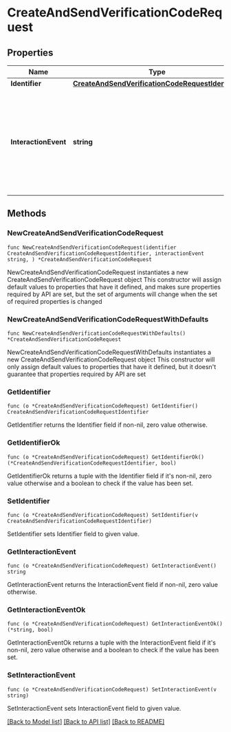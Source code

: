 # CreateAndSendVerificationCodeRequest

## Properties

Name | Type | Description | Notes
------------ | ------------- | ------------- | -------------
**Identifier** | [**CreateAndSendVerificationCodeRequestIdentifier**](CreateAndSendVerificationCodeRequestIdentifier.md) |  | 
**InteractionEvent** | **string** | The interaction event for which the verification code will be used. Supported values are &#x60;SignIn&#x60;, &#x60;Register&#x60;, and &#x60;ForgotPassword&#x60;. This determines the template for the verification code. | 

## Methods

### NewCreateAndSendVerificationCodeRequest

`func NewCreateAndSendVerificationCodeRequest(identifier CreateAndSendVerificationCodeRequestIdentifier, interactionEvent string, ) *CreateAndSendVerificationCodeRequest`

NewCreateAndSendVerificationCodeRequest instantiates a new CreateAndSendVerificationCodeRequest object
This constructor will assign default values to properties that have it defined,
and makes sure properties required by API are set, but the set of arguments
will change when the set of required properties is changed

### NewCreateAndSendVerificationCodeRequestWithDefaults

`func NewCreateAndSendVerificationCodeRequestWithDefaults() *CreateAndSendVerificationCodeRequest`

NewCreateAndSendVerificationCodeRequestWithDefaults instantiates a new CreateAndSendVerificationCodeRequest object
This constructor will only assign default values to properties that have it defined,
but it doesn't guarantee that properties required by API are set

### GetIdentifier

`func (o *CreateAndSendVerificationCodeRequest) GetIdentifier() CreateAndSendVerificationCodeRequestIdentifier`

GetIdentifier returns the Identifier field if non-nil, zero value otherwise.

### GetIdentifierOk

`func (o *CreateAndSendVerificationCodeRequest) GetIdentifierOk() (*CreateAndSendVerificationCodeRequestIdentifier, bool)`

GetIdentifierOk returns a tuple with the Identifier field if it's non-nil, zero value otherwise
and a boolean to check if the value has been set.

### SetIdentifier

`func (o *CreateAndSendVerificationCodeRequest) SetIdentifier(v CreateAndSendVerificationCodeRequestIdentifier)`

SetIdentifier sets Identifier field to given value.


### GetInteractionEvent

`func (o *CreateAndSendVerificationCodeRequest) GetInteractionEvent() string`

GetInteractionEvent returns the InteractionEvent field if non-nil, zero value otherwise.

### GetInteractionEventOk

`func (o *CreateAndSendVerificationCodeRequest) GetInteractionEventOk() (*string, bool)`

GetInteractionEventOk returns a tuple with the InteractionEvent field if it's non-nil, zero value otherwise
and a boolean to check if the value has been set.

### SetInteractionEvent

`func (o *CreateAndSendVerificationCodeRequest) SetInteractionEvent(v string)`

SetInteractionEvent sets InteractionEvent field to given value.



[[Back to Model list]](../README.md#documentation-for-models) [[Back to API list]](../README.md#documentation-for-api-endpoints) [[Back to README]](../README.md)


